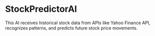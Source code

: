 # StockPredictorAI
This AI receives historical stock data from APIs like Yahoo Finance API, recognizes patterns, and predicts future stock price movements.